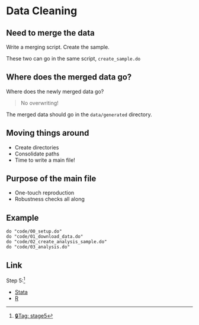 # Data Cleaning

## Need to merge the data

Write a merging script. Create the sample.

These two can go in the same script, `create_sample.do`

## Where does the merged data go?

Where does the newly merged data go? 

> No overwriting! 

The merged data should go in the `data/generated` directory.

## Moving things around

- Create directories
- Consolidate paths
- Time to write a main file!

## Purpose of the main file

- One-touch reproduction
- Robustness checks all along

## Example

```
do "code/00_setup.do"
do "code/01_download_data.do"
do "code/02_create_analysis_sample.do"
do "code/03_analysis.do"
```


## Link


Step 5:[^fallback3]
 
- [Stata](https://drive.google.com/file/d/1-wACVz8iMmDWbuYqLSePc2ZuGp-0yFbv/view?usp=drive_link)
- [R](https://drive.google.com/file/d/10Zgjtfd0M4WRJToKt9M08jIoLEKCdaiC/view?usp=drive_link) 

[^fallback3]: [🔒Tag: stage5](https://github.com/codedthinking/day1/tree/stage5)

